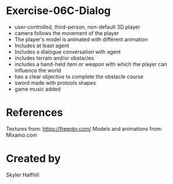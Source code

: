 # Exercise-06C-Dialog

- user-controlled, third-person, non-default 3D player
- camera follows the movement of the player
- The player's model is animated with different animation
- Includes at least agent
- Includes a dialogue conversation with agent
- includes terrain and/or obstacles
- includes a hand-held item or weapon  with which the player can influence the world
- has a clear objective to complete the obstacle course
- sword made with protools shapes
- game music added
# References

Textures from: https://freepbr.com/
Models and animations from: Mixamo.com

# Created by 
Skyler Halfhill


